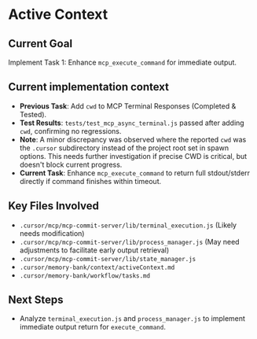 # Active Context

## Current Goal
Implement Task 1: Enhance `mcp_execute_command` for immediate output.

## Current implementation context
- **Previous Task**: Add `cwd` to MCP Terminal Responses (Completed & Tested).
- **Test Results**: `tests/test_mcp_async_terminal.js` passed after adding `cwd`, confirming no regressions.
- **Note**: A minor discrepancy was observed where the reported `cwd` was the `.cursor` subdirectory instead of the project root set in spawn options. This needs further investigation if precise CWD is critical, but doesn't block current progress.
- **Current Task**: Enhance `mcp_execute_command` to return full stdout/stderr directly if command finishes within timeout.

## Key Files Involved
- `.cursor/mcp/mcp-commit-server/lib/terminal_execution.js` (Likely needs modification)
- `.cursor/mcp/mcp-commit-server/lib/process_manager.js` (May need adjustments to facilitate early output retrieval)
- `.cursor/mcp/mcp-commit-server/lib/state_manager.js` 
- `.cursor/memory-bank/context/activeContext.md`
- `.cursor/memory-bank/workflow/tasks.md`

## Next Steps
- Analyze `terminal_execution.js` and `process_manager.js` to implement immediate output return for `execute_command`.